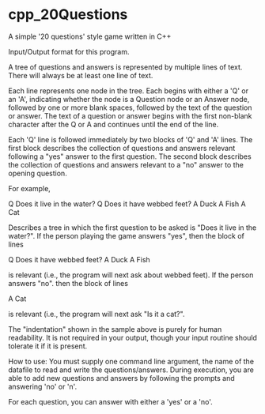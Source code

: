 # cpp_20Questions
A simple '20 questions' style game written in C++

Input/Output format for this program.

A tree of questions and answers is represented by multiple lines of
text. There will always be at least one line of text.

Each line represents one node in the tree. Each begins with either a
'Q' or an 'A', indicating whether the node is a Question node or an
Answer node, followed by one or more blank spaces, followed by the
text of the question or answer. The text of a question or answer
begins with the first non-blank character after the Q or A and
continues until the end of the line.

Each 'Q' line is followed immediately by two blocks of 'Q' and 'A'
lines. The first block describes the collection of questions and
answers relevant following a "yes" answer to the first question. The
second block describes the collection of questions and answers
relevant to a "no" answer to the opening question.

For example,

Q Does it live in the water?
Q   Does it have webbed feet?
A     Duck
A     Fish
A   Cat


Describes a tree in which the first question to be asked is "Does it
live in the water?". If the person playing the game answers "yes",
then the block of lines

Q   Does it have webbed feet?
A     Duck
A     Fish

is relevant (i.e., the program will next ask about webbed feet). If
the person answers "no". then the block of lines

A   Cat

is relevant (i.e., the program will next ask "Is it a cat?".

The "indentation" shown in the sample above is purely for human
readability.  It is not required in your output, though your input
routine should tolerate it if it is present.

How to use:
You must supply one command line argument, the name of the datafile to read and write the questions/answers.
During execution, you are able to add new questions and answers by following the prompts and answering 'no' or 'n'.

For each question, you can answer with either a 'yes' or a 'no'.
